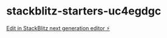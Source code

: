 # stackblitz-starters-uc4egdgc

[Edit in StackBlitz next generation editor ⚡️](https://stackblitz.com/~/github.com/ba6kdoor/stackblitz-starters-uc4egdgc)